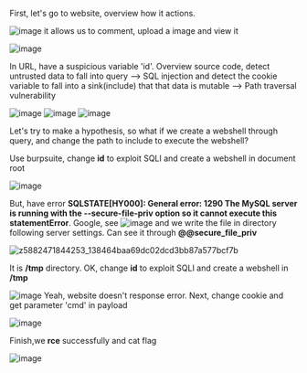 First, let's go to website, overview how it actions.

![image](https://github.com/user-attachments/assets/9876419e-acd5-4a64-8539-30379b8ab784)
it allows us to comment, upload a image and view it

![image](https://github.com/user-attachments/assets/481450c7-7b29-4d56-873f-51a30f07cda8)

In URL, have a suspicious variable 'id'. Overview source code, detect untrusted data to fall into query --> SQL injection and
detect the cookie variable to fall into a sink(include) that that data is mutable --> Path traversal vulnerability

![image](https://github.com/user-attachments/assets/c0a72b0f-423b-4aa0-b3a4-9353ebefb76e)
![image](https://github.com/user-attachments/assets/acff3f50-d767-46c1-9aca-7cff346374a5)
![image](https://github.com/user-attachments/assets/920f0d7a-8c54-4664-baf1-6fd7ee3610c1)

Let's try to make a hypothesis, so what if we create a webshell through query, and change the path to include to execute the webshell?

Use burpsuite, change **id** to exploit SQLI and create a webshell in document root

![image](https://github.com/user-attachments/assets/a07f90d3-88b6-4eb8-8d46-056c0b699795)

But, have error **SQLSTATE[HY000]: General error: 1290 The MySQL server is running with the --secure-file-priv option so it cannot execute this statementError**.
Google, see ![image](https://github.com/user-attachments/assets/6b96382f-935e-4e85-911e-c74732e44eeb) and we write the file in directory following server settings.
Can see it through **@@secure_file_priv**

![z5882471844253_138464baa69dc02dcd3bb87a577bcf7b](https://github.com/user-attachments/assets/ed1cca30-4728-44c5-9707-b12180df924f)

It is **/tmp** directory.
OK, change **id** to exploit SQLI and create a webshell in **/tmp**

![image](https://github.com/user-attachments/assets/99b3a8c1-6c9b-4376-9cd2-a43293b90109)
Yeah, website doesn't response error.
Next, change cookie and get parameter 'cmd' in payload

![image](https://github.com/user-attachments/assets/46105afc-5b9b-42bb-835c-03b4df31964b)

Finish,we **rce** successfully and cat flag

![image](https://github.com/user-attachments/assets/a2f3a73e-9e28-465f-8b68-31b400920ec9)










